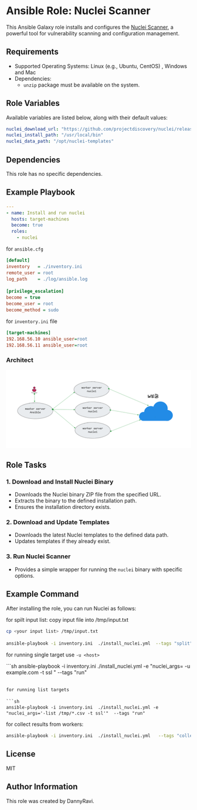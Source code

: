 # Ansible Role: Nuclei Scanner

This Ansible Galaxy role installs and configures the [Nuclei Scanner](https://github.com/projectdiscovery/nuclei), a powerful tool for vulnerability scanning and configuration management.

## Requirements

- Supported Operating Systems: Linux (e.g., Ubuntu, CentOS) , Windows and Mac 
- Dependencies:
  - `unzip` package must be available on the system.

## Role Variables

Available variables are listed below, along with their default values:

```yaml
nuclei_download_url: "https://github.com/projectdiscovery/nuclei/releases/latest/download/nuclei.zip"
nuclei_install_path: "/usr/local/bin"
nuclei_data_path: "/opt/nuclei-templates"
```

## Dependencies

This role has no specific dependencies.

## Example Playbook

```yaml
---
- name: Install and run nuclei
  hosts: target-machines
  become: true
  roles:
    - nuclei

```

for `ansible.cfg`

```ini
[default]
inventory   = ./inventory.ini
remote_user = root
log_path    = ./log/ansible.log

[privilege_escalation]
become = true
become_user = root
become_method = sudo
```

for `inventory.ini` file
```ini
[target-machines]
192.168.56.10 ansible_user=root
192.168.56.11 ansible_user=root
```

### Architect

![image](./files/arch.png)

## Role Tasks

### 1. Download and Install Nuclei Binary

- Downloads the Nuclei binary ZIP file from the specified URL.
- Extracts the binary to the defined installation path.
- Ensures the installation directory exists.

### 2. Download and Update Templates

- Downloads the latest Nuclei templates to the defined data path.
- Updates templates if they already exist.

### 3. Run Nuclei Scanner

- Provides a simple wrapper for running the `nuclei` binary with specific options.

## Example Command

After installing the role, you can run Nuclei as follows:

for spilt input list:
copy input file into /tmp/input.txt

```sh
cp <your input list> /tmp/input.txt

ansible-playbook -i inventory.ini  ./install_nuclei.yml  --tags "split"

```
for running single target use `-u <host>`

‍‍‍‍‍```sh
ansible-playbook -i inventory.ini  ./install_nuclei.yml -e "nuclei_args= -u example.com -t ssl "  --tags "run"
```

for running list targets

```sh
ansible-playbook -i inventory.ini  ./install_nuclei.yml -e "nuclei_args='-list /tmp/*.csv -t ssl'"  --tags "run"
```

for collect results from workers:

```sh
ansible-playbook -i inventory.ini  ./install_nuclei.yml   --tags "collect"
```

## License

MIT

## Author Information

This role was created by DannyRavi.

